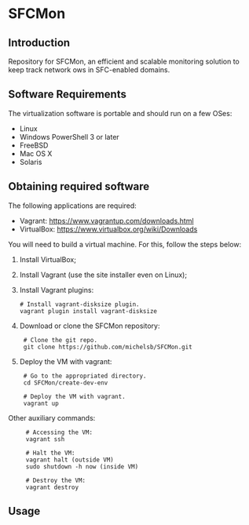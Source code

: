# SFCMon

## Introduction

Repository for SFCMon, an efficient and scalable monitoring solution to keep track network  ows in SFC-enabled domains.

## Software Requirements

The virtualization software is portable and should run on a few OSes:

  * Linux
  * Windows PowerShell 3 or later
  * FreeBSD
  * Mac OS X
  * Solaris

## Obtaining required software

The following applications are required:

  * Vagrant: https://www.vagrantup.com/downloads.html
  * VirtualBox: https://www.virtualbox.org/wiki/Downloads

You will need to build a virtual machine. For this, follow the steps below:

 1. Install VirtualBox;
 2. Install Vagrant (use the site installer even on Linux);
 3. Install Vagrant plugins:
 
        # Install vagrant-disksize plugin.
        vagrant plugin install vagrant-disksize
        
 4. Download or clone the SFCMon repository: 
 
         # Clone the git repo.
         git clone https://github.com/michelsb/SFCMon.git
 
 5. Deploy the VM with vagrant:
 
         # Go to the appropriated directory.
         cd SFCMon/create-dev-env

         # Deploy the VM with vagrant.
         vagrant up
 
Other auxiliary commands:

         # Accessing the VM: 
         vagrant ssh
        
         # Halt the VM: 
         vagrant halt (outside VM)
         sudo shutdown -h now (inside VM)
      
         # Destroy the VM: 
         vagrant destroy

## Usage

